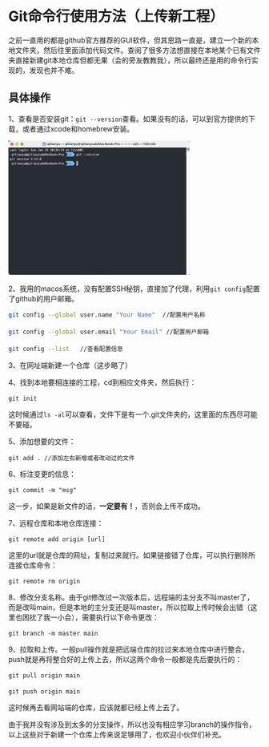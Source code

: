 # Git命令行使用方法（上传新工程）

之前一直用的都是github官方推荐的GUI软件，但其思路一直是，建立一个新的本地文件夹，然后往里面添加代码文件。查阅了很多方法想直接在本地某个已有文件夹直接新建git本地仓库但都无果（会的旁友教教我），所以最终还是用的命令行实现的，发现也并不难。

## 具体操作

1、查看是否安装git：``git --version``查看。如果没有的话，可以到官方提供的下载，或者通过xcode和homebrew安装。

<img src="https://raw.githubusercontent.com/QiTianyu-0403/Markdown4Zhihu/master/Data/git命令行使用方法/image-20220123142115474.png" alt="image-20220123142115474" style="zoom:50%;" />

2、我用的macos系统，没有配置SSH秘钥，直接加了代理，利用``git config``配置了github的用户邮箱。

```bash
git config --global user.name "Your Name"  //配置用户名称

git config --global user.email "Your Email" //配置用户邮箱

git config --list   //查看配置信息
```

3、在网址端新建一个仓库（这步略了）

4、找到本地要相连接的工程，cd到相应文件夹，然后执行：

```shell
git init
```

这时候通过``ls -al``可以查看，文件下是有一个.git文件夹的，这里面的东西尽可能不要碰。

5、添加想要的文件：

```shell
git add . //添加左右新增或者改动过的文件
```

6、标注变更的信息：

```shell
git commit -m "msg"
```

这一步，如果是新文件的话，**一定要有！**，否则会上传不成功。

7、远程仓库和本地仓库连接：

```shell
git remote add origin [url]
```

这里的url就是仓库的网址，复制过来就行。如果链接错了仓库，可以执行删除所连接仓库命令：

```shell
git remote rm origin
```

8、修改分支名称。由于git修改过一次版本后，远程端的主分支不叫master了，而是改叫main，但是本地的主分支还是叫master，所以拉取上传时候会出错（这里也困扰了我一小会），需要执行以下命令更改：

```shell
git branch -m master main
```

9、拉取和上传。一般pull操作就是把远端仓库的拉过来本地仓库中进行整合，push就是再将整合好的上传上去，所以这两个命令一般都是先后要执行的：

```shell
git pull origin main

git push origin main
```

这时候再去看网站端的仓库，应该就都已经上传上去了。

由于我并没有涉及到太多的分支操作，所以也没有相应学习branch的操作指令，以上这些对于新建一个仓库上传来说足够用了，也欢迎小伙伴们补充。